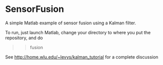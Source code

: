 SensorFusion
============

A simple Matlab example of sensor fusion using a Kalman filter.  

To run, just launch Matlab, change your directory to where you put the repository, and do

  >> fusion

See http://home.wlu.edu/~levys/kalman_tutorial for a complete discussion
